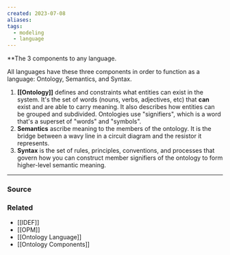 ```yaml
---
created: 2023-07-08
aliases: 
tags:
  - modeling
  - language
---
```

**The 3 components to any language.

All languages have these three components in order to function as a language: Ontology, Semantics, and Syntax.

1. **[[Ontology]]** defines and constraints what entities can exist in the system. It's the set of words (nouns, verbs, adjectives, etc) that **can** exist and are able to carry meaning. It also describes how entities can be grouped and subdivided. Ontologies use "signifiers", which is a word that's a superset of "words" and "symbols". 
2. **Semantics** ascribe meaning to the members of the ontology. It is the bridge between a wavy line in a circuit diagram and the resistor it represents.
3. **Syntax** is the set of rules, principles, conventions, and processes that govern how you can construct member signifiers of the ontology to form higher-level semantic meaning.

****
### Source

### Related
- [[IDEF]] 
- [[OPM]] 
- [[Ontology Language]] 
- [[Ontology Components]]